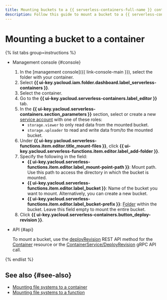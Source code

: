 ```yaml
---
title: Mounting buckets to a {{ serverless-containers-full-name }} container
description: Follow this guide to mount a bucket to a {{ serverless-containers-name }} container.
---
```


# Mounting a bucket to a container

{% list tabs group=instructions %}

- Management console {#console}
    
    1. In the [management console]({{ link-console-main }}), select the folder with your container.
    1. Select **{{ ui-key.yacloud.iam.folder.dashboard.label_serverless-containers }}**.
    1. Select the container.
    1. Go to the **{{ ui-key.yacloud.serverless-containers.label_editor }}** tab.
    1. In the **{{ ui-key.yacloud.serverless-containers.section_parameters }}** section, select or create a new [service account](../../iam/concepts/users/service-accounts) with one of these roles:
       * `storage.viewer` to only read data from the mounted bucket.
       * `storage.uploader` to read and write data from/to the mounted bucket.
    1. Under **{{ ui-key.yacloud.serverless-functions.item.editor.title_mount-files }}**, click **{{ ui-key.yacloud.serverless-functions.item.editor.label_add-folder }}**.
    1. Specify the following in the field:
        * **{{ ui-key.yacloud.serverless-functions.item.editor.label_mount-point-path }}**: Mount path. Use this path to access the directory in which the bucket is mounted.
        * **{{ ui-key.yacloud.serverless-functions.item.editor.label_bucket }}**: Name of the bucket you want to mount. Alternatively, you can create a new bucket.
        * **{{ ui-key.yacloud.serverless-functions.item.editor.label_bucket-prefix }}**: [Folder](../../storage/concepts/object.md#folder) within the bucket. Leave this field empty to mount the entire bucket.
    1. Click **{{ ui-key.yacloud.serverless-containers.button_deploy-revision }}**.

- API {#api}

  To mount a bucket, use the [deployRevision](../containers/api-ref/Container/deployRevision.md) REST API method for the [Container](../containers/api-ref/Container/index.md) resource or the [ContainerService/DeployRevision](../containers/api-ref/grpc/Container/deployRevision.md) gRPC API call.

{% endlist %}

## See also {#see-also}

* [Mounting file systems to a container](../concepts/mounting.md)
* [Mounting file systems to a function](../../functions/concepts/mounting.md)
